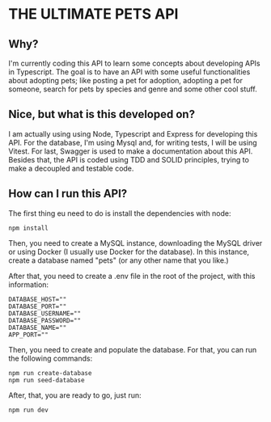 # THE ULTIMATE PETS API

## Why?

I'm currently coding this API to learn some concepts about developing APIs in Typescript. The goal is to have an API with some useful functionalities about adopting pets; like posting a pet for adoption, adopting a pet for someone, search for pets by species and genre and some other cool stuff.

## Nice, but what is this developed on?

I am actually using using Node, Typescript and Express for developing this API. For the database, I'm using Mysql and, for writing tests, I will be using Vitest. For last, Swagger is used to make a documentation about this API.
Besides that, the API is coded using TDD and SOLID principles, trying to make a decoupled and testable code.

## How can I run this API?

The first thing eu need to do is install the dependencies with node:

```
npm install
```

Then, you need to create a MySQL instance, downloading the MySQL driver
or using Docker (I usually use Docker for the database). In this instance,
create a database named "pets" (or any other name that you like.)

After that, you need to create a .env file in the root of the project, with
this information:

```
DATABASE_HOST=""
DATABASE_PORT=""
DATABASE_USERNAME=""
DATABASE_PASSWORD=""
DATABASE_NAME=""
APP_PORT=""
```

Then, you need to create and populate the database. For that, you can run
the following commands:

```
npm run create-database
npm run seed-database
```

After, that, you are ready to go, just run:

```
npm run dev
```
